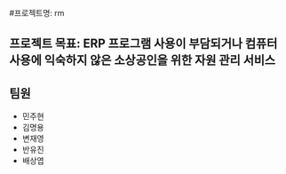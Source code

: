 #프로젝트명: rm
## 프로젝트 목표: ERP 프로그램 사용이 부담되거나 컴퓨터 사용에 익숙하지 않은 소상공인을 위한 자원 관리 서비스
## 팀원 
 - 민주현
 - 김명용
 - 변재영
 - 반유진
 - 배상엽
